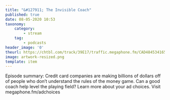 ```yaml
---
title: "&#127911; The Invisible Coach"
published: true
date: 08-05-2020 10:53
taxonomy:
    category:
        - stream
    tag:
        - podcasts
header_image: '0'
theurl: https://chtbl.com/track/39E17/traffic.megaphone.fm/CAD4845341651.mp3
image: artwork-resized.png
template: item
--- 
```

Episode summary: Credit card companies are making billions of dollars off of people who don’t understand the rules of the money game. Can a good coach help level the playing field? Learn more about your ad choices. Visit megaphone.fm/adchoices
